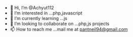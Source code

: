 - 👋 Hi, I’m @Achyut112
- 👀 I’m interested in ...php,javascript
- 🌱 I’m currently learning ...js
- 💞️ I’m looking to collaborate on ...php,js projects
- 📫 How to reach me ...mail me at pantneil94@gmail.com

<!---
Achyut112/Achyut112 is a ✨ special ✨ repository because its `README.md` (this file) appears on your GitHub profile.
You can click the Preview link to take a look at your changes.
--->
